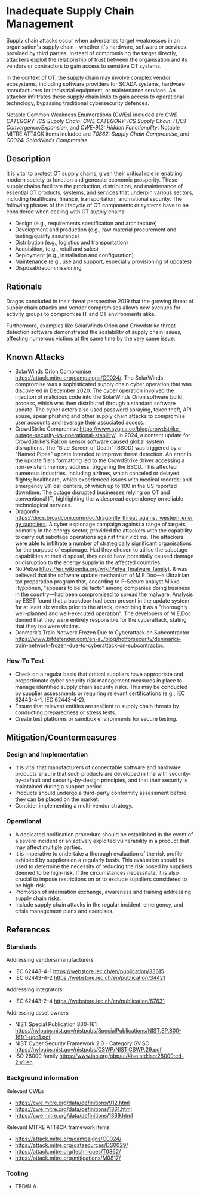 # Inadequate Supply Chain Management

Supply chain attacks occur when adversaries target weaknesses in an organisation's supply chain - whether it's hardware, software or services provided by third parties. Instead of compromising the target directly, attackers exploit the relationship of trust between the organisation and its vendors or contractors to gain access to sensitive OT systems.

In the context of OT, the supply chain may involve complex vendor ecosystems, including software providers for SCADA systems, hardware manufacturers for industrial equipment, or maintenance services. An attacker infiltrates these supply chain links to gain access to operational technology, bypassing traditional cybersecurity defences.

Notable Common Weakness Enumerations (CWEs) included are *CWE CATEGORY: ICS Supply Chain*, *CWE CATEGORY: ICS Supply Chain: IT/OT Convergence/Expansion*, and *CWE-912: Hidden Functionality*. Notable MITRE ATT&CK items included are *T0862: Supply Chain Compromise*, and *C0024: SolarWinds Compromise*.

## Description

It is vital to protect OT supply chains, given their critical role in enabling modern society to function and generate economic prosperity. These supply chains facilitate the production, distribution, and maintenance of essential OT products, systems, and services that underpin various sectors, including healthcare, finance, transportation, and national security.
The following phases of the lifecycle of OT components or systems have to be considered when dealing with OT supply chains:

- Design (e.g., requirements specification and architecture)
- Development and production (e.g., raw material procurement and testing/quality assurance)
- Distribution (e.g., logistics and transportation)
- Acquisition, (e.g., retail and sales)
- Deployment (e.g., installation and configuration)
- Maintenance (e.g., use and support, especially provisioning of updates)
- Disposal/decommissioning

## Rationale

Dragos concluded in their threat perspective 2019 that the growing threat of supply chain attacks and vendor compromises allows new avenues for activity groups to
compromise IT and OT environments alike.

Furthermore, examples like SolarWinds Orion and Crowdstrike threat detection software demonstrated the scalability of supply chain issues, affecting numerous victims at the same time by the very same issue.

## Known Attacks

- SolarWinds Orion Compromise <https://attack.mitre.org/campaigns/C0024/>. The SolarWinds compromise was a sophisticated supply chain cyber operation that was discovered in December 2020. The cyber operation involved the injection of malicious code into the SolarWinds Orion software build process, which was then distributed through a standard software update. The cyber actors also used password spraying, token theft, API abuse, spear phishing and other supply chain attacks to compromise user accounts and leverage their associated access.
- CrowdStrike Compromise <https://www.sygnia.co/blog/crowdstrike-outage-security-vs-operational-stability/>. In 2024, a content update for CrowdStrike's Falcon sensor software caused global system disruptions. The "Blue Screen of Death" (BSOD) was triggered by a "Named Pipes" update intended to improve threat detection. An error in the update file's formatting led to the CrowdStrike driver accessing a non-existent memory address, triggering the BSOD. This affected numerous industries, including airlines, which canceled or delayed flights; healthcare, which experienced issues with medical records; and emergency 911 call centers, of which up to 100 in the US reported downtime. The outage disrupted businesses relying on OT and conventional IT, highlighting the widespread dependency on reliable technological services.
- Dragonfly <https://docs.broadcom.com/doc/dragonfly_threat_against_western_energy_suppliers>. A cyber espionage campaign against a range of targets, primarily in the energy sector, provided the attackers with the capability to carry out sabotage operations against their victims. The attackers were able to infiltrate a number of strategically significant organisations for the purpose of espionage. Had they chosen to utilise the sabotage capabilities at their disposal, they could have potentially caused damage or disruption to the energy supply in the affected countries.
- NotPetya <https://en.wikipedia.org/wiki/Petya_(malware_family)>. It was believed that the software update mechanism of M.E.Doc—a Ukrainian tax preparation program that, according to F-Secure analyst Mikko Hyppönen, "appears to be de facto" among companies doing business in the country—had been compromised to spread the malware. Analysis by ESET found that a backdoor had been present in the update system for at least six weeks prior to the attack, describing it as a "thoroughly well-planned and well-executed operation". The developers of M.E.Doc denied that they were entirely responsible for the cyberattack, stating that they too were victims.
- Denmark’s Train Network Frozen Due to Cyberattack on Subcontractor <https://www.bitdefender.com/en-au/blog/hotforsecurity/denmarks-train-network-frozen-due-to-cyberattack-on-subcontractor>.

### How-To Test

- Check on a regular basis that critical suppliers have appropriate and proportionate cyber security risk management measures in place to manage identified supply chain security risks. This may be conducted by supplier assessments or requiring relevant certifications (e.g., IEC 62443-4-1, IEC 62443-4-2).
- Ensure that relevant entities are resilient to supply chain threats by conducting preparedness or stress tests.
- Create test platforms or sandbox environments for secure testing.

## Mitigation/Countermeasures

### Design and Implementation

- It is vital that manufacturers of connectable software and hardware products ensure that such products are developed in line with security-by-default and security-by-design principles, and that their security is maintained during a support period.
- Products should undergo a third-party conformity assessment before they can be placed on the market.
- Consider implementing a multi-vendor strategy.

### Operational

- A dedicated notification procedure should be established in the event of a severe incident or an actively exploited vulnerability in a product that may affect multiple parties.
- It is imperative to undertake a thorough evaluation of the risk profile exhibited by suppliers on a regularly basis. This evaluation should be used to determine the necessity of reducing the risk posed by suppliers deemed to be high-risk. If the circumstances necessitate, it is also crucial to impose restrictions on or to exclude suppliers considered to be high-risk.
- Promotion of information exchange, awareness and training addressing supply chain risks.
- Include supply chain attacks in the regular incident, emergency, and crisis management plans and exercises.

## References

### Standards

Addressing vendors/manufacturers

- IEC 62443-4-1 <https://webstore.iec.ch/en/publication/33615>
- IEC 62443-4-2 <https://webstore.iec.ch/en/publication/34421>

Addressing integrators

- IEC 62443-2-4 <https://webstore.iec.ch/en/publication/67631>

Addressing asset owners

- NIST Special Publication 800-161 <https://nvlpubs.nist.gov/nistpubs/SpecialPublications/NIST.SP.800-161r1-upd1.pdf>
- NIST Cyber Security Framework 2.0 - Category GV.SC <https://nvlpubs.nist.gov/nistpubs/CSWP/NIST.CSWP.29.pdf>
- ISO 28000 family <https://www.iso.org/obp/ui/#iso:std:iso:28000:ed-2:v1:en>

### Background information

Relevant CWEs

- <https://cwe.mitre.org/data/definitions/912.html>
- <https://cwe.mitre.org/data/definitions/1361.html>
- <https://cwe.mitre.org/data/definitions/1369.html>

Relevant MITRE ATT&CK framework items

- <https://attack.mitre.org/campaigns/C0024/>
- <https://attack.mitre.org/datasources/DS0029/>
- <https://attack.mitre.org/techniques/T0862/>
- <https://attack.mitre.org/mitigations/M0817/>

### Tooling

- TBD/N.A.
